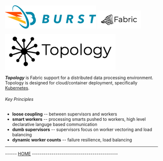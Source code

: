 ![Burst](../../../../../../../../documentation/burst_h_small.png "")
![Burst](../../../../../../../doc/fabric_small.png "")

 ![](topology.png "")
 
___Topology___ is Fabric support for a  distributed data processing environment. 
Topology is designed for cloud/container deployment, specifically [Kubernetes](https://kubernetes.io/). 

###### Key Principles

* __loose coupling__ -- between supervisors and workers 
* __smart workers__  -- processing smarts pushed to workers, high level declarative languge based communication
* __dumb supervisors__  -- supervisors focus on worker vectoring and load balancing
* __dynamic worker counts__ -- failure resilience, load balancing
---
------ [HOME](../../../../../../../../../readme.md) --------------------------------------------
